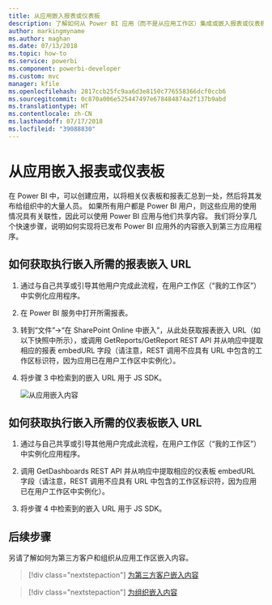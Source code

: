 ```yaml
---
title: 从应用嵌入报表或仪表板
description: 了解如何从 Power BI 应用（而不是从应用工作区）集成或嵌入报表或仪表板。
author: markingmyname
ms.author: maghan
ms.date: 07/13/2018
ms.topic: how-to
ms.service: powerbi
ms.component: powerbi-developer
ms.custom: mvc
manager: kfile
ms.openlocfilehash: 2817ccb25fc9aa6d3e8150c776558366dcf0ccb6
ms.sourcegitcommit: 0c870a006e525447497e678484874a2f137b9abd
ms.translationtype: HT
ms.contentlocale: zh-CN
ms.lasthandoff: 07/17/2018
ms.locfileid: "39088830"
---
```

# <a name="embed-reports-or-dashboards-from-apps"></a>从应用嵌入报表或仪表板

在 Power BI 中，可以创建应用，以将相关仪表板和报表汇总到一处，然后将其发布给组织中的大量人员。 如果所有用户都是 Power BI 用户，则这些应用的使用情况具有关联性，因此可以使用 Power BI 应用与他们共享内容。 我们将分享几个快速步骤，说明如何实现将已发布 Power BI 应用外的内容嵌入到第三方应用程序。

## <a name="how-to-grab-report-embed-url-for-embedding"></a>如何获取执行嵌入所需的报表嵌入 URL

1. 通过与自己共享或引导其他用户完成此流程，在用户工作区（“我的工作区”）中实例化应用程序。

2. 在 Power BI 服务中打开所需报表。

3. 转到“文件”->“在 SharePoint Online 中嵌入”，从此处获取报表嵌入 URL（如以下快照中所示），或调用 GetReports/GetReport REST API 并从响应中提取相应的报表 embedURL 字段（请注意，REST 调用不应具有 URL 中包含的工作区标识符，因为应用已在用户工作区中实例化）。

4. 将步骤 3 中检索到的嵌入 URL 用于 JS SDK。

    ![从应用嵌入内容](media/embed-from-apps/embed-from-app.png)

## <a name="how-to-grab-dashboard-embed-url-for-embedding"></a>如何获取执行嵌入所需的仪表板嵌入 URL

1. 通过与自己共享或引导其他用户完成此流程，在用户工作区（“我的工作区”）中实例化应用程序。

2. 调用 GetDashboards REST API 并从响应中提取相应的仪表板 embedURL 字段（请注意，REST 调用不应具有 URL 中包含的工作区标识符，因为应用已在用户工作区中实例化）。

3. 将步骤 4 中检索到的嵌入 URL 用于 JS SDK。

## <a name="next-steps"></a>后续步骤

另请了解如何为第三方客户和组织从应用工作区嵌入内容。

> [!div class="nextstepaction"]
>[为第三方客户嵌入内容](embed-sample-for-customers.md)

> [!div class="nextstepaction"]
>[为组织嵌入内容](embed-sample-for-your-organization.md)